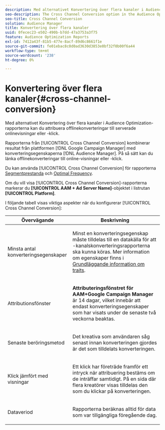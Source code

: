 ```yaml
---
description: Med alternativet Konvertering över flera kanaler i Audience Optimization-rapporterna kan du attribuera offlinekonverteringar till serverade onlinevisningar eller -klick.
seo-description: The Cross Channel Conversion option in the Audience Optimization reports allows you to attribute offline conversions to served online impressions or clicks.
seo-title: Cross Channel Conversion
solution: Audience Manager
title: Konvertering över flera kanaler
uuid: 0fecec23-e502-490b-b7dd-47a3753a3f75
feature: Audience Optimization Reports
exl-id: 7412a43f-81b5-477e-8acf-89d6c8661f1e
source-git-commit: fe01ebac8c0d0ad3630d3853e0bf32f0b00f6a44
workflow-type: tm+mt
source-wordcount: '238'
ht-degree: 0%

---
```


# Konvertering över flera kanaler{#cross-channel-conversion}

Med alternativet Konvertering över flera kanaler i Audience Optimization-rapporterna kan du attribuera offlinekonverteringar till serverade onlinevisningar eller -klick.

Rapporterna från [!UICONTROL Cross Channel Conversion] kombinerar resultat från plattformen [!DNL Google Campaign Manager] med konverteringsegenskaperna [!DNL Audience Manager]. På så sätt kan du länka offlinekonverteringar till online-visningar eller -klick.

Du kan använda [!UICONTROL Cross Channel Conversion] för rapporterna [Segmentprestanda](../../../reporting/audience-optimization-reports/aor-advertisers/segment-performance.md) och [Optimal Frequency](../../../reporting/audience-optimization-reports/aor-advertisers/optimal-frequency.md).

Om du vill visa [!UICONTROL Cross Channel Conversion]-rapporterna markerar du **[!UICONTROL AAM + Ad Server Name]**-objektet i listrutan **[!UICONTROL Platform]**.

I följande tabell visas viktiga aspekter när du konfigurerar [!UICONTROL Cross Channel Conversion]:

<table id="table_62590B4AB7624B619EC9AA8FF89722C9"> 
 <thead> 
  <tr> 
   <th class="entry"> Övervägande </th> 
   <th class="entry"> Beskrivning </th> 
  </tr> 
 </thead>
 <tbody> 
  <tr> 
   <td colname="col01"> <p>Minsta antal konverteringsegenskaper </p> </td> 
   <td colname="col1"> <p>Minst en konverteringsegenskap måste tilldelas till en datakälla för att <span class="wintitle">-kanalskonverteringsrapporterna </span> ska kunna köras. Mer information om egenskaper finns i <a href="../../../features/traits/create-onboarded-rule-based-traits.md"> Grundläggande information om traits</a>. </p> </td> 
  </tr>
  <tr> 
   <td> <p>Attributionsfönster </p> </td> 
   <td> <p> <b><span class="uicontrol"> Attributeringsfönstret för AAM+Google Campaign Manager</span></b> är 14 dagar, vilket innebär att endast konverteringsegenskaper som har visats under de senaste två veckorna beaktas. </p> </td> 
  </tr> 
  <tr> 
   <td> <p>Senaste beröringsmetod </p> </td> 
   <td> <p>Det kreativa som användaren såg senast innan konverteringen gjordes är det som tilldelats konverteringen. </p> </td> 
  </tr> 
  <tr> 
   <td> <p>Klick jämfört med visningar </p> </td> 
   <td> <p>Ett klick har företräde framför ett intryck när attribuering bestäms om de inträffar samtidigt. På en sida där flera kreatörer visas tilldelas den som du klickar på konverteringen. </p> </td> 
  </tr> 
  <tr> 
   <td> <p>Dataveriod </p> </td> 
   <td> <p>Rapporterna beräknas alltid för data som var tillgängliga föregående dag. </p> </td> 
  </tr> 
 </tbody> 
</table>
